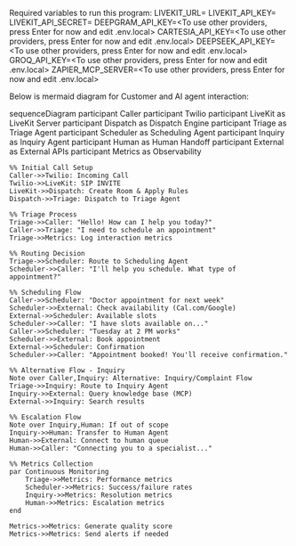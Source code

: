 Required variables to run this program:
LIVEKIT_URL=<your LiveKit server URL>
LIVEKIT_API_KEY=<your API Key>
LIVEKIT_API_SECRET=<your API Secret>
DEEPGRAM_API_KEY=<To use other providers, press Enter for now and edit .env.local>
CARTESIA_API_KEY=<To use other providers, press Enter for now and edit .env.local>
DEEPSEEK_API_KEY=<To use other providers, press Enter for now and edit .env.local>
GROQ_API_KEY=<To use other providers, press Enter for now and edit .env.local>
ZAPIER_MCP_SERVER=<To use other providers, press Enter for now and edit .env.local>

Below is mermaid diagram for Customer and AI agent interaction:

sequenceDiagram
    participant Caller
    participant Twilio
    participant LiveKit as LiveKit Server
    participant Dispatch as Dispatch Engine
    participant Triage as Triage Agent
    participant Scheduler as Scheduling Agent
    participant Inquiry as Inquiry Agent
    participant Human as Human Handoff
    participant External as External APIs
    participant Metrics as Observability

    %% Initial Call Setup
    Caller->>Twilio: Incoming Call
    Twilio->>LiveKit: SIP INVITE
    LiveKit->>Dispatch: Create Room & Apply Rules
    Dispatch->>Triage: Dispatch to Triage Agent
    
    %% Triage Process
    Triage->>Caller: "Hello! How can I help you today?"
    Caller->>Triage: "I need to schedule an appointment"
    Triage->>Metrics: Log interaction metrics
    
    %% Routing Decision
    Triage->>Scheduler: Route to Scheduling Agent
    Scheduler->>Caller: "I'll help you schedule. What type of appointment?"
    
    %% Scheduling Flow
    Caller->>Scheduler: "Doctor appointment for next week"
    Scheduler->>External: Check availability (Cal.com/Google)
    External->>Scheduler: Available slots
    Scheduler->>Caller: "I have slots available on..."
    Caller->>Scheduler: "Tuesday at 2 PM works"
    Scheduler->>External: Book appointment
    External->>Scheduler: Confirmation
    Scheduler->>Caller: "Appointment booked! You'll receive confirmation."
    
    %% Alternative Flow - Inquiry
    Note over Caller,Inquiry: Alternative: Inquiry/Complaint Flow
    Triage->>Inquiry: Route to Inquiry Agent
    Inquiry->>External: Query knowledge base (MCP)
    External->>Inquiry: Search results
    
    %% Escalation Flow
    Note over Inquiry,Human: If out of scope
    Inquiry->>Human: Transfer to Human Agent
    Human->>External: Connect to human queue
    Human->>Caller: "Connecting you to a specialist..."
    
    %% Metrics Collection
    par Continuous Monitoring
        Triage->>Metrics: Performance metrics
        Scheduler->>Metrics: Success/failure rates
        Inquiry->>Metrics: Resolution metrics
        Human->>Metrics: Escalation metrics
    end
    
    Metrics->>Metrics: Generate quality score
    Metrics->>Metrics: Send alerts if needed
